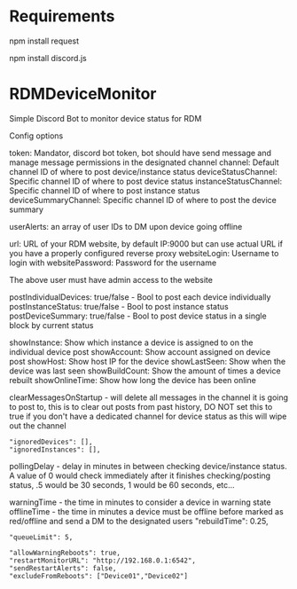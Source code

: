 # Requirements

npm install request

npm install discord.js

# RDMDeviceMonitor

Simple Discord Bot to monitor device status for RDM


Config options

token: Mandator, discord bot token, bot should have send message and manage message permissions in the designated channel
channel: Default channel ID of where to post device/instance status
deviceStatusChannel: Specific channel ID of where to post device status
instanceStatusChannel: Specific channel ID of where to post instance status
deviceSummaryChannel: Specific channel ID of where to post the device summary

userAlerts: an array of user IDs to DM upon device going offline

url: URL of your RDM website, by default IP:9000 but can use actual URL if you have a properly configured reverse proxy
websiteLogin: Username to login with
websitePassword: Password for the username

The above user must have admin access to the website

postIndividualDevices: true/false - Bool to post each device individually
postInstanceStatus: true/false - Bool to post instance status
postDeviceSummary: true/false - Bool to post device status in a single block by current status

showInstance: Show which instance a device is assigned to on the individual device post
showAccount: Show account assigned on device post
showHost: Show host IP for the device
showLastSeen: Show when the device was last seen
showBuildCount: Show the amount of times a device rebuilt
showOnlineTime: Show how long the device has been online

clearMessagesOnStartup - will delete all messages in the channel it is going to post to, this is to clear out posts from past history, DO NOT set this to true if you don't have a dedicated channel for device status as this will wipe out the channel

    "ignoredDevices": [],
    "ignoredInstances": [],

pollingDelay - delay in minutes in between checking device/instance status.  A value of 0 would check immediately after it finishes checking/posting status, .5 would be 30 seconds, 1 would be 60 seconds, etc...

warningTime - the time in minutes to consider a device in warning state
offlineTime - the time in minutes a device must be offline before marked as red/offline and send a DM to the designated users
    "rebuildTime": 0.25,

    "queueLimit": 5,

    "allowWarningReboots": true,
    "restartMonitorURL": "http://192.168.0.1:6542",
    "sendRestartAlerts": false,
    "excludeFromReboots": ["Device01","Device02"]
